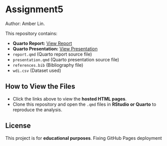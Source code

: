 # Assignment5
Author: Amber Lin. 

This repository contains:
- **Quarto Report:** [View Report](https://AmberLin623.github.io/Assignment5/docs/assignment5.html)
- **Quarto Presentation:** [View Presentation](https://AmberLin623.github.io/Assignment5/docs/presentation.html)
- `report.qmd` (Quarto report source file)
- `presentation.qmd` (Quarto presentation source file)
- `references.bib` (Bibliography file)
- `wdi.csv` (Dataset used)

## How to View the Files
- Click the links above to view the **hosted HTML pages**.
- Clone this repository and open the `.qmd` files in **RStudio or Quarto** to reproduce the analysis.

## License
This project is for **educational purposes**.
Fixing GitHub Pages deployment
